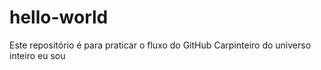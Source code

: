 # hello-world
Este repositório é para praticar o fluxo do GitHub
Carpinteiro do universo inteiro eu sou
